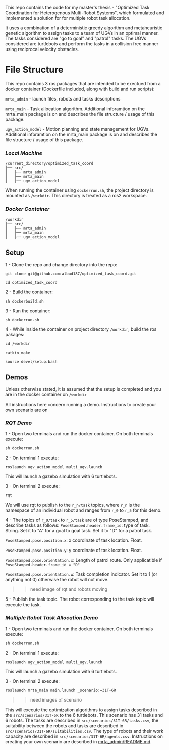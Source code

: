 This repo contains the code for my master's thesis - "Optimized Task Coordination for Heterogenous Multi-Robot Systems", which formulated and implemented a solution for for multiple robot task allocation.

It uses a combination of a deterministic greedy algorithm and metaheuristic genetic algorithm to assign tasks to a team of UGVs in an optimal manner. 
The tasks considered are "go to goal" and "patrol" tasks. The UGVs considered are turtlebots and perform the tasks in a collision free manner using reciprocal velocity obstacles.

# File Structure

This repo contains 3 ros packages that are intended to be exectued from a docker container (Dockerfile included, along with build and run scripts):

`mrta_admin` - launch files, robots and tasks descriptions

`mrta_main` - Task allocation algorithm. Additional inforamtion on the mrta_main package is on <link> and describes the file structure / usage of this package.

`ugv_action_model` - Motion planning and state management for UGVs. Additional inforamtion on the mrta_main package is on <link> and describes the file structure / usage of this package.


### _**Local Machine**_
```
/current_directory/optimized_task_coord
├── src/
│   ├── mrta_admin
│   ├── mrta_main
│   ├── ugv_action_model

```

When running the container using `dockerrun.sh`, the project directory is mounted as `/workdir`. This directory is treated as a ros2 workspace.
### _**Docker Container**_
```
/workdir
├── src/
│   ├── mrta_admin
│   ├── mrta_main
│   ├── ugv_action_model
```

## Setup

1 - Clone the repo and change directory into the repo:

`git clone git@github.com:albud187/optimized_task_coord.git`

`cd optimized_task_coord`

2 - Build the container:

`sh dockerbuild.sh`

3 - Run the container:

`sh dockerrun.sh`

4 - While inside the container on project directory `/workdir`, build the ros pakages:

`cd /workdir`

`catkin_make`

`source devel/setup.bash`

## Demos

Unless otherwise stated, it is assumed that the setup is completed and you are in the docker container on `/workdir`

All instructions here concern running a demo. Instructions to create your own scenario are on <link>

### _**RQT Demo**_

1 - Open two terminals and run the docker container. On both terminals execute:

`sh dockerrun.sh`

2 - On terminal 1 execute:

`roslaunch ugv_action_model multi_ugv.launch`

This will launch a gazebo simulation with 6 turtlebots.

3 - On terminal 2 execute:

`rqt`

We will use rqt to publish to the `r_n/task` topics, where `r_n` is the namespace of an individual robot and ranges from `r_0` to `r_5` for this demo.

4 - The topics of `r_0/task` to `r_5/task` are of type PoseStamped, and describe tasks as follows:
`PoseStamped.header.frame_id`: type of task. String. Set it to "A" for a goal to goal task. Set it to "D" for a patrol task.

`PoseStamped.pose.position.x`: x coordinate of task location. Float.

`PoseStamped.pose.position.y`: y coordinate of task location. Float.

`PoseStamped.pose.orientation.x`: Length of patrol route. Only applicatible if `PoseStamped.header.frame_id = "D"`

`PoseStamped.pose.orientation.w`: Task completion indicator. Set it to 1 (or anything not 0) otherwise the robot will not move.

>>need image of rqt and robots moving

5 - Publish the task topic. The robot corresponding to the task topic will execute the task.


### _**Multiple Robot Task Allocation Demo**_

1 - Open two terminals and run the docker container. On both terminals execute:

`sh dockerrun.sh`

2 - On terminal 1 execute:

`roslaunch ugv_action_model multi_ugv.launch`

This will launch a gazebo simulation with 6 turtlebots.

3 - On terminal 2 execute:

`roslaunch mrta_main main.launch _scenario:=31T-6R`

>>need images of scenario


This will execute the optimization algorithms to assign tasks described in the `src/scenarios/31T-6R` to the 6 turtlebots. This scenario has 31 tasks and 6 robots. The tasks are described in `src/scenarios/31T-6R/tasks.csv`, the suitability between the robots and tasks are described in `src/scenarios/31T-6R/suitabilities.csv`. The type of robots and their work capacity are described in `src/scenarios/31T-6R/agents.csv`. Instructions on creating your own scenario are described in [mrta_admin/README.md](https://github.com/albud187/optimized_task_coord/blob/main/src/mrta_admin/README.md).

